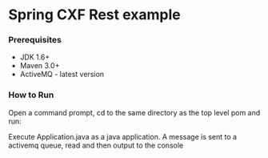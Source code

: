 # Spring CXF Rest example

### Prerequisites

* JDK 1.6+
* Maven 3.0+
* ActiveMQ - latest version

### How to Run
Open a command prompt, cd to the same directory as the top level pom and run:

Execute Application.java as a java application.  A message is sent to a activemq queue, read and then output to the console


